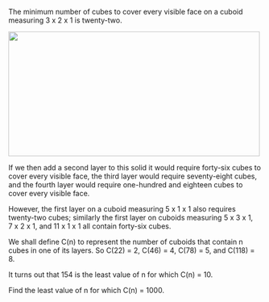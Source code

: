   <p>The minimum number of cubes to cover every visible face on a cuboid measuring 3&nbsp;x&nbsp;2&nbsp;x&nbsp;1 is twenty-two.</p>    <img src='project/images/p_126.gif' width='499' height='247' alt='' /><br />    <p>If we then add a second layer to this solid it would require forty-six cubes to cover every visible face, the third layer would require seventy-eight cubes, and the fourth layer would require one-hundred and eighteen cubes to cover every visible face.</p>  <p>However, the first layer on a cuboid measuring 5&nbsp;x&nbsp;1&nbsp;x&nbsp;1 also requires twenty-two cubes; similarly the first layer on cuboids measuring 5&nbsp;x&nbsp;3&nbsp;x&nbsp;1, 7&nbsp;x&nbsp;2&nbsp;x&nbsp;1, and 11&nbsp;x&nbsp;1&nbsp;x&nbsp;1 all contain forty-six cubes.</p>  <p>We shall define C(n) to represent the number of cuboids that contain n cubes in one of its layers. So C(22) = 2, C(46) = 4, C(78) = 5, and C(118) = 8.</p>  <p>It turns out that 154 is the least value of n for which C(n) = 10.</p>  <p>Find the least value of n for which C(n) = 1000.</p>    